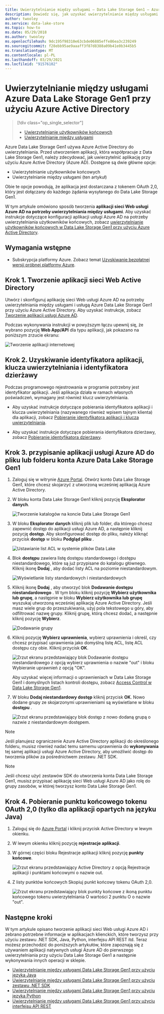 ```yaml
---
title: Uwierzytelnianie między usługami — Data Lake Storage Gen1 — Azure
description: Dowiedz się, jak uzyskać uwierzytelnianie między usługami Azure Data Lake Storage Gen1 przy użyciu Azure Active Directory.
author: twooley
ms.service: data-lake-store
ms.topic: how-to
ms.date: 05/29/2018
ms.author: twooley
ms.openlocfilehash: 9dc195f98310e63cbde06885effe86ea3c239249
ms.sourcegitcommit: f28ebb95ae9aaaff3f87d8388a09b41e0b3445b5
ms.translationtype: MT
ms.contentlocale: pl-PL
ms.lasthandoff: 03/29/2021
ms.locfileid: "91576102"
---
```

# <a name="service-to-service-authentication-with-azure-data-lake-storage-gen1-using-azure-active-directory"></a>Uwierzytelnianie między usługami Azure Data Lake Storage Gen1 przy użyciu Azure Active Directory
> [!div class="op_single_selector"]
> * [Uwierzytelnianie użytkowników końcowych](data-lake-store-end-user-authenticate-using-active-directory.md)
> * [Uwierzytelnianie między usługami](data-lake-store-service-to-service-authenticate-using-active-directory.md)
> 
>  

Azure Data Lake Storage Gen1 używa Azure Active Directory do uwierzytelniania. Przed utworzeniem aplikacji, która współpracuje z Data Lake Storage Gen1, należy zdecydować, jak uwierzytelnić aplikację przy użyciu Azure Active Directory (Azure AD). Dostępne są dwie główne opcje:

* Uwierzytelnianie użytkowników końcowych 
* Uwierzytelnianie między usługami (ten artykuł) 

Obie te opcje powodują, że aplikacja jest dostarczana z tokenem OAuth 2,0, który jest dołączany do każdego żądania wysyłanego do Data Lake Storage Gen1.

W tym artykule omówiono sposób tworzenia **aplikacji sieci Web usługi Azure AD na potrzeby uwierzytelniania między usługami**. Aby uzyskać instrukcje dotyczące konfiguracji aplikacji usługi Azure AD na potrzeby uwierzytelniania użytkowników końcowych, zobacz [uwierzytelnianie użytkowników końcowych w Data Lake Storage Gen1 przy użyciu Azure Active Directory](data-lake-store-end-user-authenticate-using-active-directory.md).

## <a name="prerequisites"></a>Wymagania wstępne
* Subskrypcja platformy Azure. Zobacz temat [Uzyskiwanie bezpłatnej wersji próbnej platformy Azure](https://azure.microsoft.com/pricing/free-trial/).

## <a name="step-1-create-an-active-directory-web-application"></a>Krok 1. Tworzenie aplikacji sieci Web Active Directory

Utwórz i skonfiguruj aplikację sieci Web usługi Azure AD na potrzeby uwierzytelniania między usługami i usługą Azure Data Lake Storage Gen1 przy użyciu Azure Active Directory. Aby uzyskać instrukcje, zobacz [Tworzenie aplikacji usługi Azure AD](../active-directory/develop/howto-create-service-principal-portal.md).

Podczas wykonywania instrukcji w powyższym łączu upewnij się, że wybrano pozycję **Web App/API** dla typu aplikacji, jak pokazano na poniższym zrzucie ekranu:

![Tworzenie aplikacji internetowej](./media/data-lake-store-authenticate-using-active-directory/azure-active-directory-create-web-app.png "Tworzenie aplikacji internetowej")

## <a name="step-2-get-application-id-authentication-key-and-tenant-id"></a>Krok 2. Uzyskiwanie identyfikatora aplikacji, klucza uwierzytelniania i identyfikatora dzierżawy
Podczas programowego rejestrowania w programie potrzebny jest identyfikator aplikacji. Jeśli aplikacja działa w ramach własnych poświadczeń, wymagany jest również klucz uwierzytelniania.

* Aby uzyskać instrukcje dotyczące pobierania identyfikatora aplikacji i klucza uwierzytelniania (nazywanego również wpisem tajnym klienta) dla aplikacji, zobacz [Pobieranie identyfikatora aplikacji i klucza uwierzytelniania](../active-directory/develop/howto-create-service-principal-portal.md#get-tenant-and-app-id-values-for-signing-in).

* Aby uzyskać instrukcje dotyczące pobierania identyfikatora dzierżawy, zobacz [Pobieranie identyfikatora dzierżawy](../active-directory/develop/howto-create-service-principal-portal.md#get-tenant-and-app-id-values-for-signing-in).

## <a name="step-3-assign-the-azure-ad-application-to-the-azure-data-lake-storage-gen1-account-file-or-folder"></a>Krok 3. przypisanie aplikacji usługi Azure AD do pliku lub folderu konta Azure Data Lake Storage Gen1


1. Zaloguj się w witrynie [Azure Portal](https://portal.azure.com). Otwórz konto Data Lake Storage Gen1, które chcesz skojarzyć z utworzoną wcześniej aplikacją Azure Active Directory.
2. W bloku konta Data Lake Storage Gen1 kliknij pozycję **Eksplorator danych**.
   
    ![Tworzenie katalogów na koncie Data Lake Storage Gen1](./media/data-lake-store-authenticate-using-active-directory/adl.start.data.explorer.png "Tworzenie katalogów na koncie Data Lake")
3. W bloku **Eksplorator danych** kliknij plik lub folder, dla którego chcesz zapewnić dostęp do aplikacji usługi Azure AD, a następnie kliknij pozycję **dostęp**. Aby skonfigurować dostęp do pliku, należy kliknąć przycisk **dostęp** w bloku **Podgląd pliku** .
   
    ![Ustawianie list ACL w systemie plików Data Lake](./media/data-lake-store-authenticate-using-active-directory/adl.acl.1.png "Ustawianie list ACL w systemie plików Data Lake")
4. Blok **dostępu** zawiera listę dostępu standardowego i dostępu niestandardowego, które są już przypisane do katalogu głównego. Kliknij ikonę **Dodaj** , aby dodać listy ACL na poziomie niestandardowym.
   
    ![Wyświetlanie listy standardowych i niestandardowych](./media/data-lake-store-authenticate-using-active-directory/adl.acl.2.png "Wyświetlanie listy standardowych i niestandardowych")
5. Kliknij ikonę **Dodaj** , aby otworzyć blok **Dodawanie dostępu niestandardowego** . W tym bloku kliknij pozycję **Wybierz użytkownika lub grupę**, a następnie w bloku **Wybierz użytkownika lub grupę** wyszukaj utworzoną wcześniej aplikację Azure Active Directory. Jeśli masz wiele grup do przeszukiwania, użyj pola tekstowego u góry, aby odfiltrować nazwę grupy. Kliknij grupę, którą chcesz dodać, a następnie kliknij pozycję **Wybierz**.
   
    ![Dodawanie grupy](./media/data-lake-store-authenticate-using-active-directory/adl.acl.3.png "Dodawanie grupy")
6. Kliknij pozycję **Wybierz uprawnienia**, wybierz uprawnienia i określ, czy chcesz przypisać uprawnienia jako domyślną listę ACL, listę ACL dostępu czy obie. Kliknij przycisk **OK**.
   
    ![Zrzut ekranu przedstawiający blok Dodawanie dostępu niestandardowego z opcją wybierz uprawnienia o nazwie "out" i bloku Wybieranie uprawnień z opcją "OK".](./media/data-lake-store-authenticate-using-active-directory/adl.acl.4.png "Przypisywanie uprawnień do grupy")
   
    Aby uzyskać więcej informacji o uprawnieniach w Data Lake Storage Gen1 i domyślnych listach kontroli dostępu, zobacz [Access Control w Data Lake Storage Gen1](data-lake-store-access-control.md).
7. W bloku **Dodaj niestandardowy dostęp** kliknij przycisk **OK**. Nowo dodane grupy ze skojarzonymi uprawnieniami są wyświetlane w bloku **dostępu** .
   
    ![Zrzut ekranu przedstawiający blok dostęp z nowo dodaną grupą o nazwie z niestandardowym dostępem.](./media/data-lake-store-authenticate-using-active-directory/adl.acl.5.png "Przypisywanie uprawnień do grupy")

> [!NOTE]
> Jeśli planujesz ograniczenie Azure Active Directory aplikacji do określonego folderu, musisz również nadać temu samemu uprawnienia do **wykonywania** tej samej aplikacji usługi Azure Active Directory, aby umożliwić dostęp do tworzenia plików za pośrednictwem zestawu .NET SDK.

> [!NOTE]
> Jeśli chcesz użyć zestawów SDK do utworzenia konta Data Lake Storage Gen1, musisz przypisać aplikację sieci Web usługi Azure AD jako rolę do grupy zasobów, w której tworzysz konto Data Lake Storage Gen1.
> 
>

## <a name="step-4-get-the-oauth-20-token-endpoint-only-for-java-based-applications"></a>Krok 4. Pobieranie punktu końcowego tokenu OAuth 2,0 (tylko dla aplikacji opartych na języku Java)

1. Zaloguj się do [Azure Portal](https://portal.azure.com) i kliknij przycisk Active Directory w lewym okienku.

2. W lewym okienku kliknij pozycję **rejestracje aplikacji**.

3. W górnej części bloku Rejestracje aplikacji kliknij pozycję **punkty końcowe**.

    ![Zrzut ekranu przedstawiający Active Directory z opcją Rejestracje aplikacji i punktami końcowymi o nazwie out.](./media/data-lake-store-authenticate-using-active-directory/oauth-token-endpoint.png "Punkt końcowy tokenu OAuth")

4. Z listy punktów końcowych Skopiuj punkt końcowy tokenu OAuth 2,0.

    ![Zrzut ekranu przedstawiający blok punkty końcowe z ikoną punktu końcowego tokenu uwierzytelniania O wartości 2 punktu O o nazwie "out".](./media/data-lake-store-authenticate-using-active-directory/oauth-token-endpoint-1.png "Punkt końcowy tokenu OAuth")   

## <a name="next-steps"></a>Następne kroki
W tym artykule opisano tworzenie aplikacji sieci Web usługi Azure AD i zebrano potrzebne informacje w aplikacjach klienckich, które tworzysz przy użyciu zestawu .NET SDK, Java, Python, interfejsu API REST itd. Teraz możesz przechodzić do poniższych artykułów, które zapoznają się z używaniem aplikacji natywnych usługi Azure AD do pierwszego uwierzytelniania przy użyciu Data Lake Storage Gen1 a następnie wykonywania innych operacji w sklepie.

* [Uwierzytelnianie między usługami Data Lake Storage Gen1 przy użyciu języka Java](data-lake-store-service-to-service-authenticate-java.md)
* [Uwierzytelnianie między usługami Data Lake Storage Gen1 przy użyciu zestawu .NET SDK](data-lake-store-service-to-service-authenticate-net-sdk.md)
* [Uwierzytelnianie między usługami Data Lake Storage Gen1 przy użyciu języka Python](data-lake-store-service-to-service-authenticate-python.md)
* [Uwierzytelnianie między usługami Data Lake Storage Gen1 przy użyciu interfejsu API REST](data-lake-store-service-to-service-authenticate-rest-api.md)


